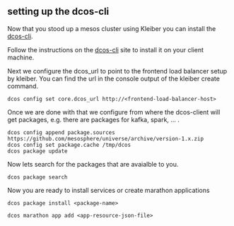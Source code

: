 
## setting up the dcos-cli
Now that you stood up a mesos cluster using Kleiber you can install the [dcos-cli](https://github.com/mesosphere/dcos-cli).

Follow the instructions on the [dcos-cli](https://github.com/mesosphere/dcos-cli) site to install it on your client machine.

Next we configure the dcos_url to point to the frontend load balancer setup by kleiber. You can find the url in the console output of the kleiber create command.

```
dcos config set core.dcos_url http://<frontend-load-balancer-host>
```

Once we are done with that we configure from where the dcos-client will get packages, e.g. there are packages for kafka, spark, ... .

```
dcos config append package.sources https://github.com/mesosphere/universe/archive/version-1.x.zip
dcos config set package.cache /tmp/dcos
dcos package update
```

Now lets search for the packages that are avaialble to you.

```
dcos package search
```

Now you are ready to install services or create marathon applications

```
dcos package install <package-name>

dcos marathon app add <app-resource-json-file>
```